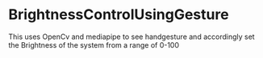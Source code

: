 # BrightnessControlUsingGesture
This uses OpenCv and mediapipe to see handgesture and accordingly set the Brightness of the system from a range of 0-100
